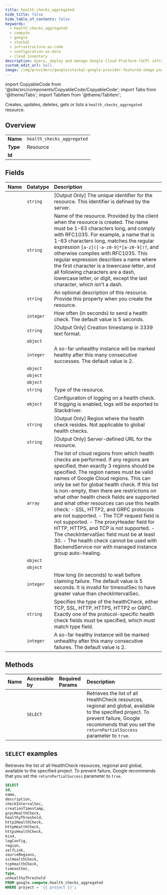 ```yaml
---
title: health_checks_aggregated
hide_title: false
hide_table_of_contents: false
keywords:
  - health_checks_aggregated
  - compute
  - google
  - stackql
  - infrastructure-as-code
  - configuration-as-data
  - cloud inventory
description: Query, deploy and manage Google Cloud Platform (GCP) infrastructure and resources using SQL
custom_edit_url: null
image: /img/providers/google/stackql-google-provider-featured-image.png
---
```


import CopyableCode from '@site/src/components/CopyableCode/CopyableCode';
import Tabs from '@theme/Tabs';
import TabItem from '@theme/TabItem';

Creates, updates, deletes, gets or lists a <code>health_checks_aggregated</code> resource.

## Overview
<table><tbody>
<tr><td><b>Name</b></td><td><code>health_checks_aggregated</code></td></tr>
<tr><td><b>Type</b></td><td>Resource</td></tr>
<tr><td><b>Id</b></td><td><CopyableCode code="google.compute.health_checks_aggregated" /></td></tr>
</tbody></table>

## Fields
| Name | Datatype | Description |
|:-----|:---------|:------------|
| <CopyableCode code="id" /> | `string` | [Output Only] The unique identifier for the resource. This identifier is defined by the server. |
| <CopyableCode code="name" /> | `string` | Name of the resource. Provided by the client when the resource is created. The name must be 1-63 characters long, and comply with RFC1035. For example, a name that is 1-63 characters long, matches the regular expression `[a-z]([-a-z0-9]*[a-z0-9])?`, and otherwise complies with RFC1035. This regular expression describes a name where the first character is a lowercase letter, and all following characters are a dash, lowercase letter, or digit, except the last character, which isn't a dash. |
| <CopyableCode code="description" /> | `string` | An optional description of this resource. Provide this property when you create the resource. |
| <CopyableCode code="checkIntervalSec" /> | `integer` | How often (in seconds) to send a health check. The default value is 5 seconds. |
| <CopyableCode code="creationTimestamp" /> | `string` | [Output Only] Creation timestamp in 3339 text format. |
| <CopyableCode code="grpcHealthCheck" /> | `object` |  |
| <CopyableCode code="healthyThreshold" /> | `integer` | A so-far unhealthy instance will be marked healthy after this many consecutive successes. The default value is 2. |
| <CopyableCode code="http2HealthCheck" /> | `object` |  |
| <CopyableCode code="httpHealthCheck" /> | `object` |  |
| <CopyableCode code="httpsHealthCheck" /> | `object` |  |
| <CopyableCode code="kind" /> | `string` | Type of the resource. |
| <CopyableCode code="logConfig" /> | `object` | Configuration of logging on a health check. If logging is enabled, logs will be exported to Stackdriver. |
| <CopyableCode code="region" /> | `string` | [Output Only] Region where the health check resides. Not applicable to global health checks. |
| <CopyableCode code="selfLink" /> | `string` | [Output Only] Server-defined URL for the resource. |
| <CopyableCode code="sourceRegions" /> | `array` | The list of cloud regions from which health checks are performed. If any regions are specified, then exactly 3 regions should be specified. The region names must be valid names of Google Cloud regions. This can only be set for global health check. If this list is non-empty, then there are restrictions on what other health check fields are supported and what other resources can use this health check: - SSL, HTTP2, and GRPC protocols are not supported. - The TCP request field is not supported. - The proxyHeader field for HTTP, HTTPS, and TCP is not supported. - The checkIntervalSec field must be at least 30. - The health check cannot be used with BackendService nor with managed instance group auto-healing.  |
| <CopyableCode code="sslHealthCheck" /> | `object` |  |
| <CopyableCode code="tcpHealthCheck" /> | `object` |  |
| <CopyableCode code="timeoutSec" /> | `integer` | How long (in seconds) to wait before claiming failure. The default value is 5 seconds. It is invalid for timeoutSec to have greater value than checkIntervalSec. |
| <CopyableCode code="type" /> | `string` | Specifies the type of the healthCheck, either TCP, SSL, HTTP, HTTPS, HTTP2 or GRPC. Exactly one of the protocol-specific health check fields must be specified, which must match type field. |
| <CopyableCode code="unhealthyThreshold" /> | `integer` | A so-far healthy instance will be marked unhealthy after this many consecutive failures. The default value is 2. |

## Methods
| Name | Accessible by | Required Params | Description |
|:-----|:--------------|:----------------|:------------|
| <CopyableCode code="aggregated_list" /> | `SELECT` | <CopyableCode code="project" /> | Retrieves the list of all HealthCheck resources, regional and global, available to the specified project. To prevent failure, Google recommends that you set the `returnPartialSuccess` parameter to `true`. |

## `SELECT` examples

Retrieves the list of all HealthCheck resources, regional and global, available to the specified project. To prevent failure, Google recommends that you set the `returnPartialSuccess` parameter to `true`.

```sql
SELECT
id,
name,
description,
checkIntervalSec,
creationTimestamp,
grpcHealthCheck,
healthyThreshold,
http2HealthCheck,
httpHealthCheck,
httpsHealthCheck,
kind,
logConfig,
region,
selfLink,
sourceRegions,
sslHealthCheck,
tcpHealthCheck,
timeoutSec,
type,
unhealthyThreshold
FROM google.compute.health_checks_aggregated
WHERE project = '{{ project }}'; 
```
